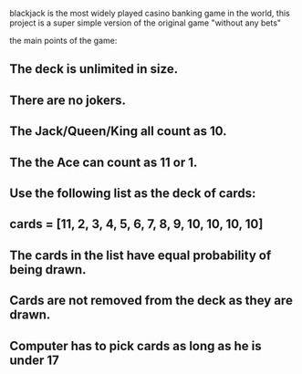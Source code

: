 blackjack is the most widely played casino banking game in the world, this project is a super simple version of the original game "without any bets"

the main points of the game:
## The deck is unlimited in size. 
## There are no jokers. 
## The Jack/Queen/King all count as 10.
## The the Ace can count as 11 or 1.
## Use the following list as the deck of cards:
## cards = [11, 2, 3, 4, 5, 6, 7, 8, 9, 10, 10, 10, 10]
## The cards in the list have equal probability of being drawn.
## Cards are not removed from the deck as they are drawn.
## Computer has to pick cards as long as he is under 17
